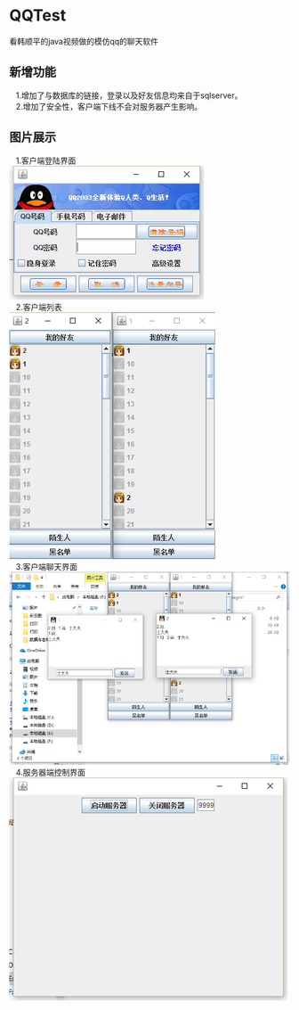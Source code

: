 # QQTest
看韩顺平的java视频做的模仿qq的聊天软件
## 新增功能
    1.增加了与数据库的链接，登录以及好友信息均来自于sqlserver。<br>
    2.增加了安全性，客户端下线不会对服务器产生影响。
## 图片展示
    1.客户端登陆界面<br>
    ![image](https://github.com/ChineseAStar/QQTest/blob/master/images/2.png)<br>
    2.客户端列表<br>
    ![image](https://github.com/ChineseAStar/QQTest/blob/master/images/3.png)<br>
    3.客户端聊天界面<br>
    ![image](https://github.com/ChineseAStar/QQTest/blob/master/images/4.png)<br>
    4.服务器端控制界面<br>
    ![image](https://github.com/ChineseAStar/QQTest/blob/master/images/1.png)<br>
